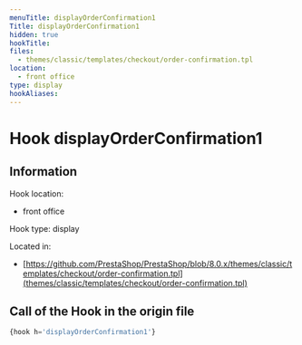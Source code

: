 ```yaml
---
menuTitle: displayOrderConfirmation1
Title: displayOrderConfirmation1
hidden: true
hookTitle: 
files:
  - themes/classic/templates/checkout/order-confirmation.tpl
location:
  - front office
type: display
hookAliases:
---
```


# Hook displayOrderConfirmation1

## Information

Hook location:
  - front office

Hook type: display

Located in: 
  - [https://github.com/PrestaShop/PrestaShop/blob/8.0.x/themes/classic/templates/checkout/order-confirmation.tpl](themes/classic/templates/checkout/order-confirmation.tpl)

## Call of the Hook in the origin file

```php
{hook h='displayOrderConfirmation1'}
```